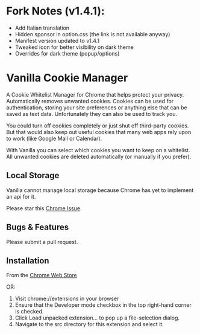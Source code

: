 Fork Notes (v1.4.1):
==============
* Add Italian translation
* Hidden sponsor in option.css (the link is not available anyway)
* Manifest version updated to v1.4.1
* Tweaked icon for better visibility on dark theme
* Overrides for dark theme (popup/options)

Vanilla Cookie Manager
==============

A Cookie Whitelist Manager for Chrome that helps protect your privacy. Automatically removes unwanted cookies.
Cookies can be used for authentication, storing your site preferences or anything else that can be saved as text data. Unfortunately they can also be used to track you.

You could turn off cookies completely or just shut off third-party cookies. But that would also keep out useful cookies that many web apps rely upon to work (like Google Mail or Calendar).

With Vanilla you can select which cookies you want to keep on a whitelist. All unwanted cookies are deleted automatically (or manually if you prefer).


Local Storage
------------
Vanilla cannot manage local storage because Chrome has yet to implement an api for it.

Please star this [Chrome Issue](http://code.google.com/p/chromium/issues/detail?id=78093).


Bugs & Features
------------
Please submit a pull request.


Installation
------------

From the [Chrome Web Store](https://chrome.google.com/webstore/detail/vanilla-cookie-manager/gieohaicffldbmiilohhggbidhephnjj)

OR:

1. Visit chrome://extensions in your browser
2. Ensure that the Developer mode checkbox in the top right-hand corner is checked.
3. Click Load unpacked extension… to pop up a file-selection dialog.
4. Navigate to the src directory for this extension and select it.
